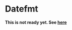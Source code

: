 # Datefmt

**This is not ready yet. See [here][1]**

  [1]: https://github.com/alco/elixir-datetime#status
